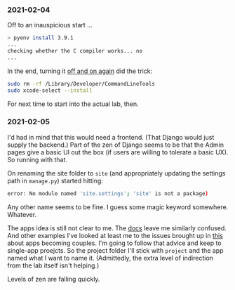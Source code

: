### 2021-02-04

Off to an inauspicious start ...

```sh
> pyenv install 3.9.1
...
checking whether the C compiler works... no
...
```

In the end, turning it [off and on again](https://stackoverflow.com/a/64838849/11495734)
did the trick:

```sh
sudo rm -rf /Library/Developer/CommandLineTools
sudo xcode-select --install
```

For next time to start into the actual lab, then.

### 2021-02-05

I'd had in mind that this would need a frontend. (That Django would just supply the
backend.) Part of the zen of Django seems to be that the Admin pages give a basic UI
out the box (if users are willing to tolerate a basic UX). So running with that.

On renaming the site folder to `site` (and appropriately updating the settings path
in `manage.py`) started hitting:

```sh
error: No module named 'site.settings'; 'site' is not a package)
```

Any other name seems to be fine. I guess some magic keyword somewhere. Whatever.

The apps idea is still not clear to me. The [docs](https://docs.djangoproject.com/en/3.1/intro/tutorial01/#creating-the-polls-app)
leave me similarly confused. And other examples I've looked at least me to the issues
brought up in [this](https://medium.com/@DoorDash/tips-for-building-high-quality-django-apps-at-scale-a5a25917b2b5)
about apps becoming couples. I'm going to follow that advice and keep to single-app
proejcts. So the project folder I'll stick with `project` and the app named what I
want to name it. (Admittedly, the extra level of indirection from the lab itself isn't
helping.)

Levels of zen are falling quickly.
